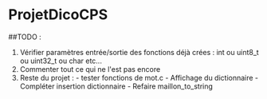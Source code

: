 # ProjetDicoCPS

##TODO :
1. Vérifier paramètres entrée/sortie des fonctions déjà crées : int ou uint8_t ou uint32_t ou char etc...
3. Commenter tout ce qui ne l'est pas encore
4. Reste du projet :  - tester fonctions de mot.c
                      - Affichage du dictionnaire
                      - Compléter insertion dictionnaire
                      - Refaire maillon_to_string

